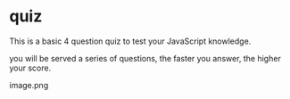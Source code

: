 # quiz
This is a basic 4 question quiz to test your JavaScript knowledge.

you will be served a series of questions, the faster you answer, the higher your score.

image.png

